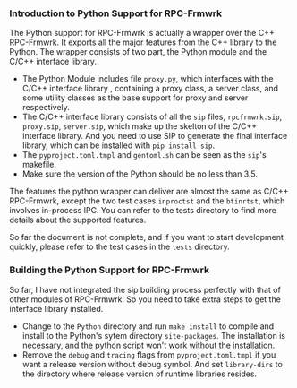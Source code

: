 ### Introduction to Python Support for RPC-Frmwrk
The Python support for RPC-Frmwrk is actually a wrapper over the C++ RPC-Frmwrk. It exports all the major features from the C++ library to the Python. The wrapper consists of two part, the Python module and the C/C++ interface library. 
  * The Python Module includes file `proxy.py`, which interfaces with the C/C++ interface library , containing a proxy class, a server class, and some utility classes as the base support for proxy and server respectively.
  * The C/C++ interface library consists of all the `sip` files, `rpcfrmwrk.sip`, `proxy.sip`, `server.sip`, which make up the skelton of the C/C++ interface library. And you need to use SIP to generate the final interface library, which can be installed with `pip install sip`. 
  * The `pyproject.toml.tmpl` and `gentoml.sh` can be seen as the `sip`'s makefile.
  * Make sure the version of the Python should be no less than 3.5.

The features the python wrapper can deliver are almost the same as C/C++ RPC-Frmwrk, except the two test cases `inproctst` and the `btinrtst`, which involves in-process IPC. You can refer to the tests directory to find more details about the supported features.

So far the document is not complete, and if you want to start development quickly, please refer to the test cases in the `tests` directory.

### Building the Python Support for RPC-Frmwrk
So far, I have not integrated the sip building process perfectly with that of other modules of RPC-Frmwrk. So you need to take extra steps to get the interface library installed.
 * Change to the `Python` directory and run `make install` to compile and install to the Python's sytem directory `site-packages`. The installation is necessary, and the python script won't work without the installation.
 * Remove the `debug` and `tracing` flags from `pyproject.toml.tmpl` if you want a release version without debug symbol. And set `library-dirs` to the directory where release version of runtime libraries resides. 
